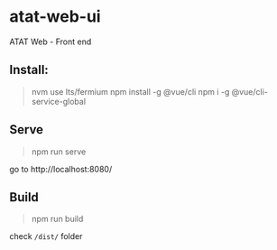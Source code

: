 # atat-web-ui
ATAT Web - Front end

## Install:

> nvm use lts/fermium 
> npm install -g @vue/cli
> npm i -g @vue/cli-service-global


## Serve


> npm run serve


go to http://localhost:8080/

## Build 

> npm run build

check `/dist/` folder


